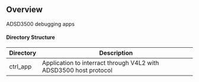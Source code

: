 ## Overview

ADSD3500 debugging apps
#### Directory Structure
| Directory | Description |
| --------- | ----------- |
| ctrl_app | Application to interract through V4L2 with ADSD3500 host protocol |

